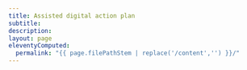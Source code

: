 ```yaml
---
title: Assisted digital action plan
subtitle:
description:
layout: page
eleventyComputed:
  permalink: "{{ page.filePathStem | replace('/content','') }}/"
---
```

